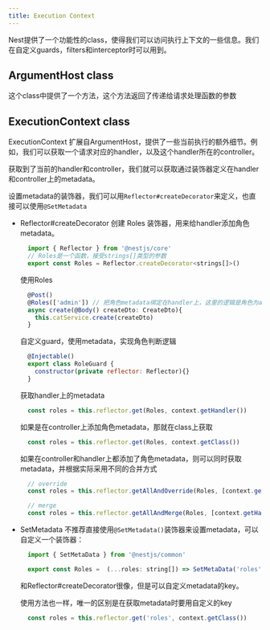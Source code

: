```yaml
---
title: Execution Context
---
```


Nest提供了一个功能性的class，使得我们可以访问执行上下文的一些信息。我们在自定义guards，filters和interceptor时可以用到。

## ArgumentHost class

这个class中提供了一个方法，这个方法返回了传递给请求处理函数的参数

## ExecutionContext class

 ExecutionContext 扩展自ArgumentHost，提供了一些当前执行的额外细节。例如，我们可以获取一个请求对应的handler，以及这个handler所在的controller。

 获取到了当前的handler和controller，我们就可以获取通过装饰器定义在handler和controller上的metadata。

设置metadata的装饰器，我们可以用`Reflector#createDecorator`来定义，也直接可以使用`@SetMetadata`

 - Reflector#createDecorator
    创建 Roles 装饰器，用来给handler添加角色metadata。

    ```js
      import { Reflector } from '@nestjs/core'
      // Roles是一个函数，接受strings[]类型的参数
      export const Roles = Reflector.createDecorator<strings[]>()
    ```
    使用Roles
    ```js
      @Post()
      @Roles(['admin']) // 把角色metadata绑定在handler上，这里的逻辑是角色为admin的用户，才能创建数据。
      async create(@Body() createDto: CreateDto){
        this.catService.create(createDto)
      }
    ```
    自定义guard，使用metadata，实现角色判断逻辑
    ```js
      @Injectable()
      export class RoleGuard {
        constructor(private reflector: Reflector){}
      }
    ```
    获取handler上的metadata
    ```js
      const roles = this.reflector.get(Roles, context.getHandler())
    ```
    
    如果是在controller上添加角色metadata，那就在class上获取
    ```js
      const roles = this.reflector.get(Roles, context.getClass())
    ```
    如果在controller和handler上都添加了角色metadata，则可以同时获取metadata，并根据实际采用不同的合并方式
    ```js
      // override
      const roles = this.reflector.getAllAndOverride(Roles, [context.getHandler(), context.getClass()])

      // merge
      const roles = this.reflector.getAllAndMerge(Roles, [context.getHandler(), context.getClass()])
    ```

  - SetMetadata
    不推荐直接使用`@SetMetadata()`装饰器来设置metadata，可以自定义一个装饰器：
    ```js
      import { SetMetaData } from '@nestjs/common'

      export const Roles =  (...roles: string[]) => SetMetaData('roles', roles)
    ```
    和Reflector#createDecorator很像，但是可以自定义metadata的key。

    使用方法也一样，唯一的区别是在获取metadata时要用自定义的key
    ```js
      const roles = this.reflector.get('roles', context.getClass())
    ```